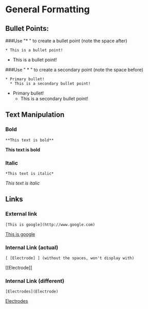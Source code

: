 # General Formatting

## Bullet Points:

###Use "* " to create a bullet point (note the space after)
```
* This is a bullet point!
```
* This is a bullet point!

###Use " * " to create a secondary point (note the space before)
```
* Primary bullet!
  * This is a secondary bullet point!
```
* Primary bullet!
  * This is a secondary bullet point!

## Text Manipulation

### Bold
```
**This text is bold**
```
**This text is bold**

### Italic
```
*This text is italic*
```
*This text is italic*

## Links

### External link
```
[This is google](http://www.google.com)
```
[This is google](http://www.google.com)

### Internal Link (actual)
```
[ [Electrode] ] (without the spaces, won't display with)
```
[[Electrode]]

### Internal Link (different)
```
[Electrodes](Electrode)
```
[Electrodes](Electrode)